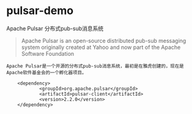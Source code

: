 # pulsar-demo
Apache Pulsar 分布式pub-sub消息系统

> Apache Pulsar is an open-source distributed pub-sub messaging system originally created at Yahoo and now part of the Apache Software Foundation

	Apache Pulsar是一个开源的分布式pub-sub消息系统，最初是在雅虎创建的，现在是Apache软件基金会的一个孵化器项目。
  
```
	<dependency>
            <groupId>org.apache.pulsar</groupId>
            <artifactId>pulsar-client</artifactId>
            <version>2.2.0</version>
	</dependency>
```
